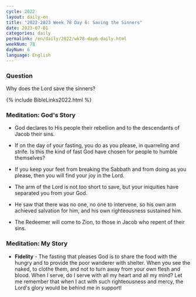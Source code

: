 ```yaml
---
cycle: 2022
layout: daily-en
title: "2022-2023 Week 78 Day 6: Saving the Sinners"
date: 2023-07-01
categories: daily
permalink: /en/daily/2022/wk78-day6-daily.html
weekNum: 78
dayNum: 6
language: English
---
```


### Question     
Why does the Lord save the sinners?

{% include BibleLinks2022.html %} 

### Meditation: God's Story   
+ God declares to His people their rebellion and to the descendants of Jacob their sins. 

+ If on the day of your fasting, you do as you please, in quarreling and strife. Is this the kind of fast God have chosen for people to humble themselves? 

+ If you keep your feet from breaking the Sabbath and from doing as you please, then you will find your joy in the Lord. 

+ The arm of the Lord is not too short to save, but your iniquities have separated you from your God. 

+ He saw that there was no one, no one to intervene, so his own arm achieved salvation for him, and his own righteousness sustained him. 

+ The Redeemer will come to Zion, to those in Jacob who repent of their sins. 

### Meditation: My Story   
+ **Fidelity** - The fasting that pleases God is to share the food with the hungry and to provide the poor wanderer with shelter. When you see the naked, to clothe them, and not to turn away from your own flesh and blood. When I serve, do I serve with all my heart and all my mind? Let me remember that when I act with such righteousness and mercy, the Lord's glory would be behind me in support! 

